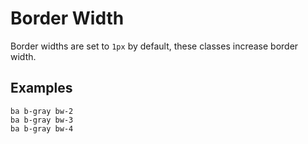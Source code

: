 # Border Width

Border widths are set to `1px` by default, these classes increase border width.

## Examples

<div class="pa3 ba b-gray-300 mb4">
    <div class="grid">
        <div class="col-4">
            <div>
                <div class="h3 ba b-gray bw-2"></div>
                <code class="mt1 clipboard">ba b-gray bw-2</code>
            </div>
        </div>
        <div class="col-4">
            <div>
                <div class="h3 ba b-gray bw-3"></div>
                <code class="mt1 clipboard">ba b-gray bw-3</code>
            </div>
        </div>
        <div class="col-4">
            <div>
                <div class="h3 ba b-gray bw-4"></div>
                <code class="mt1 clipboard">ba b-gray bw-4</code>
            </div>
        </div>
    </div>
</div>
